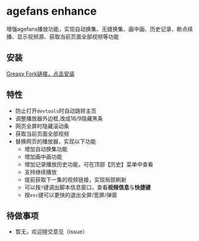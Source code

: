 # agefans enhance

增强agefans播放功能，实现自动换集、无缝换集、画中画、历史记录、断点续播、显示视频源、获取当前页面全部视频等功能

## 安装

[Greasy Fork链接，点击安装](https://greasyfork.org/zh-CN/scripts/424023-agefans-enhance)

## 特性

- 防止打开`devtools`时自动跳转主页
- 调整播放器外边框,改成16/9隐藏黑条
- 网页全屏时隐藏滚动条
- 获取当前页面全部视频
- 替换网页的播放器，实现以下功能
  - 增加自动换集功能
  - 增加画中画功能
  - 增加记录播放历史功能，可在顶部【历史】菜单中查看
  - 支持继续播放
  - 提前获取下一集的视频链接，实现局部刷新
  - 可以按`?`键调出脚本信息窗口，查看**视频信息**与**快捷键**
  - 按`esc`键可以更快的退出全屏/宽屏/弹窗

## 待做事项

- 暂无，欢迎提交意见（issue）
